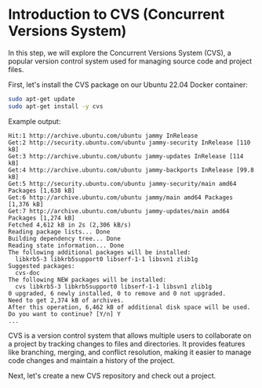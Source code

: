 # Introduction to CVS (Concurrent Versions System)

In this step, we will explore the Concurrent Versions System (CVS), a popular version control system used for managing source code and project files.

First, let's install the CVS package on our Ubuntu 22.04 Docker container:

```bash
sudo apt-get update
sudo apt-get install -y cvs
```

Example output:

```
Hit:1 http://archive.ubuntu.com/ubuntu jammy InRelease
Get:2 http://security.ubuntu.com/ubuntu jammy-security InRelease [110 kB]
Get:3 http://archive.ubuntu.com/ubuntu jammy-updates InRelease [114 kB]
Get:4 http://archive.ubuntu.com/ubuntu jammy-backports InRelease [99.8 kB]
Get:5 http://security.ubuntu.com/ubuntu jammy-security/main amd64 Packages [1,638 kB]
Get:6 http://archive.ubuntu.com/ubuntu jammy/main amd64 Packages [1,376 kB]
Get:7 http://archive.ubuntu.com/ubuntu jammy-updates/main amd64 Packages [1,274 kB]
Fetched 4,612 kB in 2s (2,306 kB/s)
Reading package lists... Done
Building dependency tree... Done
Reading state information... Done
The following additional packages will be installed:
  libkrb5-3 libkrb5support0 libserf-1-1 libsvn1 zlib1g
Suggested packages:
  cvs-doc
The following NEW packages will be installed:
  cvs libkrb5-3 libkrb5support0 libserf-1-1 libsvn1 zlib1g
0 upgraded, 6 newly installed, 0 to remove and 0 not upgraded.
Need to get 2,374 kB of archives.
After this operation, 6,462 kB of additional disk space will be used.
Do you want to continue? [Y/n] Y
...
```

CVS is a version control system that allows multiple users to collaborate on a project by tracking changes to files and directories. It provides features like branching, merging, and conflict resolution, making it easier to manage code changes and maintain a history of the project.

Next, let's create a new CVS repository and check out a project.
